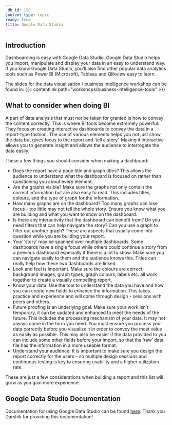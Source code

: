 ```yaml
---
_db_id: 150
content_type: topic
ready: true
title: Google Data Studio
---
```


## Introduction

Dashboarding is easy with Google Data Studio. Google Data Studio helps you import, manipulate and display your data in an easy to understand way. If you know Google Data Studio, you'll also find other popular data analytics tools such as Power BI (Microsoft), Tableau and Qlikview easy to learn.

The slides for the data visualisation / business intelligence workshop can be found in: {{< contentlink path="workshops/business-intelligence-tools" >}}
## What to consider when doing BI

A part of data analysis that must not be taken for granted is how to convey the content correctly. This is where BI tools become extremely powerful. They focus on creating interactive dashboards to convey the data in a report-type fashion. The use of various elements helps you not just show the data but gives focus to the report and ‘tell a story’. Making it interactive allows you to generate insight and allows the audience to interrogate the data easily.

These a few things you should consider when making a dashboard:

- Does the report have a page title and graph titles? This allows the audience to understand what the dashboard is focused on rather than questioning you about every element.
- Are the graphs visible? Make sure the graphs not only contain the correct information but are also easy to read. This includes titles, colours, and the type of graph for the information.
- How many graphs are on the dashboard? Too many graphs can lose focus - too little may not tell the whole story. Ensure you know what you are building and what you want to show on the dashboard.
- Is there any interactivity that the dashboard can benefit from? Do you need filters that can help navigate the story? Can you use a graph to filter out another graph? These are aspects that usually come into question while you are building your report.
- Your ‘story’ may be spanned over multiple dashboards. Some dashboards have a single focus while others could continue a story from a previous dashboard especially if there is a lot to show. Make sure you can navigate easily to them and the audience knows this. Titles can really help how these two dashboards are linked.
- Look and feel is important. Make sure the colours are correct, background images, graph types, graph colours, labels etc. all work together to create a visually compelling report.
- Know your data. Use the tool to understand the data you have and how you can create new fields to enhance the information. This takes practice and experience and will come through design - sessions with peers and others.
- Future proofing is an underlying goal. Make sure your work isn’t temporary, it can be updated and enhanced to meet the needs of the future. This includes the processing mechanism of your data. It may not always come in the form you need. You must ensure you process your data correctly before you visualize it in order to convey the most value as easily as possible. This may also be easier if the data provided to you can include some other fields before your import, so that the ‘raw’ data file has the information in a more useable format.
- Understand your audience. It is important to make sure you design the report correctly for the users – so multiple design sessions and continuous testing is key to ensuring usability and a higher utilization rate.

These are just a few considerations when building a report and this list will grow as you gain more experience.

## Google Data Studio Documentation

Documentation for using Google Data Studio can be found [here](https://drive.google.com/open?id=0Bw7K3CzEHr7bVGQwOUtnRVowWFlzcDFkNUQ3Q3JKWEJDaTRR). Thank you Darshik for providing this documentation!